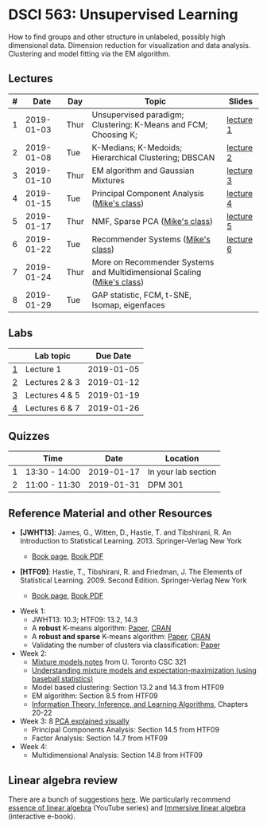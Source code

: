 # DSCI 563: Unsupervised Learning

How to find groups and other structure in unlabeled, possibly high dimensional data. Dimension reduction for visualization and data analysis. Clustering and model fitting via the EM algorithm.

## Lectures


| # |     Date      | Day |  Topic  |  Slides  |
|---|---------------|-----|---------|----------|
| 1 | 2019-01-03   | Thur | Unsupervised paradigm; Clustering: K-Means and FCM; Choosing K;  | [lecture 1](https://github.ubc.ca/MDS-2018-19/DSCI_563_unsup-learn_students/blob/master/lectures/Lecture1.ipynb)  | 
| 2 | 2019-01-08   | Tue  | K-Medians; K-Medoids; Hierarchical Clustering; DBSCAN  | [lecture 2](https://github.ubc.ca/MDS-2018-19/DSCI_563_unsup-learn_students/blob/master/lectures/Lecture2.ipynb)  |
| 3 | 2019-01-10   | Thur | EM algorithm and Gaussian Mixtures  | [lecture 3](https://github.ubc.ca/MDS-2018-19/DSCI_563_unsup-learn_students/blob/master/lectures/Lecture3.ipynb)  |
| 4 | 2019-01-15   | Tue  | Principal Component Analysis ([Mike's class](https://www.youtube.com/watch?v=7cBkOC_UD4o&list=PLWmXHcz_53Q02ZLeAxigki1JZFfCO6M-b&index=25&t=0s)) | [lecture 4](https://github.ubc.ca/MDS-2018-19/DSCI_563_unsup-learn_students/blob/master/lectures/Lecture4.ipynb)  |
| 5 | 2019-01-17   | Thur | NMF, Sparse PCA ([Mike's class](https://www.youtube.com/watch?v=ghLOWBlzWyw&t=2221s))  | [lecture 5](https://github.ubc.ca/MDS-2018-19/DSCI_563_unsup-learn_students/blob/master/lectures/lecture5.ipynb)  |
| 6 | 2019-01-22   | Tue  | Recommender Systems ([Mike's class](https://www.youtube.com/watch?v=mBFChbO-SNI)) | [lecture 6](https://github.ubc.ca/MDS-2018-19/DSCI_563_unsup-learn_students/blob/master/lectures/lecture6.ipynb)  |
| 7 | 2019-01-24   | Thur | More on Recommender Systems and Multidimensional Scaling ([Mike's class](https://www.youtube.com/watch?v=rR9kLt8hxq0&index=27&list=PLWmXHcz_53Q02ZLeAxigki1JZFfCO6M-b))  |   |
| 8 | 2019-01-29   | Tue  | GAP statistic, FCM, t-SNE, Isomap, eigenfaces  |   |
 
## Labs

|   | Lab topic   |  Due Date |
|------|-----------|-----------|
| [1](labs/lab1.md) | Lecture 1     | 2019-01-05|
| [2](labs/lab2.md) | Lectures 2 & 3  | 2019-01-12 |
| [3](labs/lab3.md) | Lectures 4 & 5  | 2019-01-19 |
| [4](labs/lab4.md) | Lectures 6 & 7 | 2019-01-26 |

## Quizzes
|     | Time | Date | Location |
|-----|------|------|----------|
| 1 | 13:30 - 14:00 | 2019-01-17 | In your lab section |
| 2 | 11:00 - 11:30 | 2019-01-31 | DPM 301 |



## Reference Material and other Resources
* **[JWHT13]**: James, G., Witten, D., Hastie, T. and Tibshirani, R.
An Introduction to Statistical Learning. 2013. Springer-Verlag New York
	- [Book page](http://www-bcf.usc.edu/~gareth/ISL/), [Book PDF](http://www-bcf.usc.edu/~gareth/ISL/ISLR%20Sixth%20Printing.pdf)

* **[HTF09]**: Hastie, T., Tibshirani, R. and Friedman, J.
The Elements of Statistical Learning. 2009. Second Edition. Springer-Verlag New York
	- [Book page](https://web.stanford.edu/~hastie/ElemStatLearn/), [Book PDF](https://web.stanford.edu/~hastie/ElemStatLearn/printings/ESLII_print12.pdf)

- Week 1:
	* JWHT13: 10.3; HTF09: 13.2, 14.3
	* A **robust** K-means algorithm: [Paper](http://dx.doi.org/10.18637/jss.v047.i12), [CRAN](https://cran.r-project.org/package=tclust)
	* A **robust and sparse** K-means algorithm: [Paper](http://dx.doi.org/10.18637/jss.v072.i05), [CRAN](https://cran.r-project.org/package=RSKC)
	* Validating the number of clusters via classification: [Paper](http://dx.doi.org/10.1186/gb-2002-3-7-research0036)
- Week 2:
	* [Mixture models notes](http://www.cs.toronto.edu/~rgrosse/csc321/mixture_models.pdf) from U. Toronto CSC 321
	* [Understanding mixture models and expectation-maximization (using baseball statistics)](http://varianceexplained.org/r/mixture-models-baseball/)
	* Model based clustering: Section 13.2 and 14.3 from HTF09
	* EM algorithm: Section 8.5 from HTF09
	* [Information Theory, Inference, and Learning Algorithms](http://www.inference.org.uk/itprnn/book.pdf), Chapters 20-22
- Week 3:
	8 [PCA explained visually](http://setosa.io/ev/principal-component-analysis/)
	* Principal Components Analysis: Section 14.5 from HTF09
	* Factor Analysis: Section 14.7 from HTF09
- Week 4:
	* Multidimensional Analysis: Section 14.8 from HTF09

## Linear algebra review

There are a bunch of suggestions [here](https://ubc-mds.github.io/resources_pages/prep_moocs/). We particularly recommend [essence of linear algebra](https://www.youtube.com/watch?v=kjBOesZCoqc&list=PLZHQObOWTQDPD3MizzM2xVFitgF8hE_ab) (YouTube series) and
[Immersive linear algebra](http://immersivemath.com/ila/index.html) (interactive e-book).
